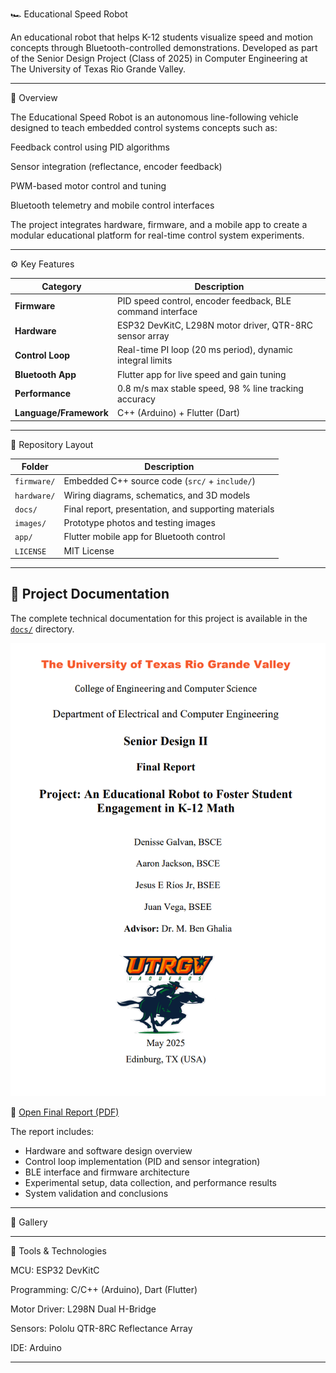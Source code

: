 🏎️ Educational Speed Robot

An educational robot that helps K-12 students visualize speed and motion concepts through Bluetooth-controlled demonstrations.
Developed as part of the Senior Design Project (Class of 2025) in Computer Engineering at The University of Texas Rio Grande Valley.

---

🚀 Overview

The Educational Speed Robot is an autonomous line-following vehicle designed to teach embedded control systems concepts such as:

Feedback control using PID algorithms

Sensor integration (reflectance, encoder feedback)

PWM-based motor control and tuning

Bluetooth telemetry and mobile control interfaces

The project integrates hardware, firmware, and a mobile app to create a modular educational platform for real-time control system experiments.

---

⚙️ Key Features

| Category               | Description                                                |
| ---------------------- | ---------------------------------------------------------- |
| **Firmware**           | PID speed control, encoder feedback, BLE command interface |
| **Hardware**           | ESP32 DevKitC, L298N motor driver, QTR-8RC sensor array    |
| **Control Loop**       | Real-time PI loop (20 ms period), dynamic integral limits  |
| **Bluetooth App**      | Flutter app for live speed and gain tuning                 |
| **Performance**        | 0.8 m/s max stable speed, 98 % line tracking accuracy      |
| **Language/Framework** | C++ (Arduino) + Flutter (Dart)                             |

---

📂 Repository Layout

| Folder      | Description                                          |
| ----------- | ---------------------------------------------------- |
| `firmware/` | Embedded C++ source code (`src/` + `include/`)       |
| `hardware/` | Wiring diagrams, schematics, and 3D models           |
| `docs/`     | Final report, presentation, and supporting materials |
| `images/`   | Prototype photos and testing images                  |
| `app/`      | Flutter mobile app for Bluetooth control             |
| `LICENSE`   | MIT License                                          |


---
## 📘 Project Documentation

The complete technical documentation for this project is available in the [`docs/`](docs) directory.

[![Final Report Preview](images/final_report_preview.png)](docs/final_report.pdf)

📄 [Open Final Report (PDF)](docs/Final_report.pdf)

The report includes:
- Hardware and software design overview  
- Control loop implementation (PID and sensor integration)  
- BLE interface and firmware architecture  
- Experimental setup, data collection, and performance results  
- System validation and conclusions  

---
📸 Gallery

---

🧰 Tools & Technologies

MCU: ESP32 DevKitC

Programming: C/C++ (Arduino), Dart (Flutter)

Motor Driver: L298N Dual H-Bridge

Sensors: Pololu QTR-8RC Reflectance Array

IDE: Arduino

---